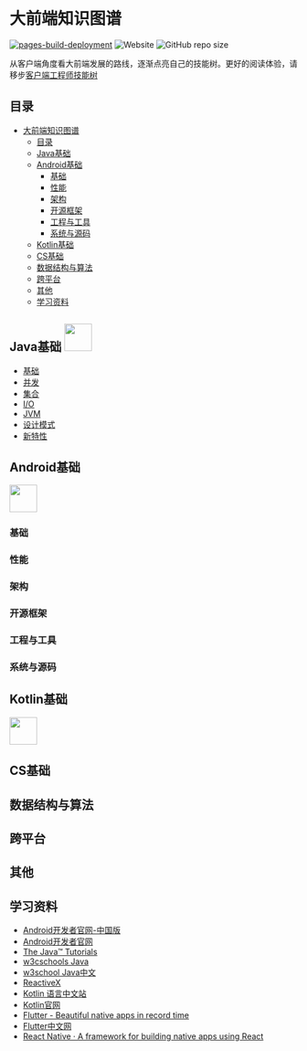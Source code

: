 # 大前端知识图谱

[![pages-build-deployment](https://github.com/konokol/frontend-skill-tree/actions/workflows/pages/pages-build-deployment/badge.svg)](https://github.com/konokol/frontend-skill-tree/actions/workflows/pages/pages-build-deployment)  ![Website](https://img.shields.io/website?url=https%3A%2F%2Fkonokol.github.io%2Ffrontend-skill-tree)  ![GitHub repo size](https://img.shields.io/github/repo-size/konokol/frontend-skill-tree)

从客户端角度看大前端发展的路线，逐渐点亮自己的技能树。更好的阅读体验，请移步[客户端工程师技能树](https://konokol.github.io/frontend-skill-tree/)

## 目录

- [大前端知识图谱](#大前端知识图谱)
  - [目录](#目录)
  - [Java基础 ](#java基础-)
  - [Android基础](#android基础)
    - [基础](#基础)
    - [性能](#性能)
    - [架构](#架构)
    - [开源框架](#开源框架)
    - [工程与工具](#工程与工具)
    - [系统与源码](#系统与源码)
  - [Kotlin基础](#kotlin基础)
  - [CS基础](#cs基础)
  - [数据结构与算法](#数据结构与算法)
  - [跨平台](#跨平台)
  - [其他](#其他)
  - [学习资料](#学习资料)

## Java基础 <img src="./assets/ic-java.png" width="48px"/> 

- [基础](/docs/pages/java/1-basic/)
- [并发](/docs/pages/java/2-concurrent/)
- [集合](/docs/pages/java/3-collections/)
- [I/O](/docs/pages/java/4-io/)
- [JVM](/docs/pages/java/5-jvm/)
- [设计模式](/docs/pages/java/6-design-pattern/)
- [新特性](/docs/pages/java/99-new-features/)

## Android基础

<img src="./assets/ic-android.png" width="48px"/> 

### 基础
### 性能
### 架构
### 开源框架
### 工程与工具
### 系统与源码

## Kotlin基础

<img src="./assets/kotlin-logo.png" width="48px"/>

## CS基础

## 数据结构与算法

## 跨平台

## 其他

## 学习资料

- [Android开发者官网-中国版](https://developer.android.google.cn/)
- [Android开发者官网](https://developer.android.com/)
- [The Java™ Tutorials](https://docs.oracle.com/javase/tutorial/index.html)
- [w3cschools Java](https://www.w3schools.com/java)
- [w3school Java中文](https://www.w3cschool.cn/java/)
- [ReactiveX](https://reactivex.io/)
- [Kotlin 语言中文站](https://www.kotlincn.net/)
- [Kotlin官网](https://kotlinlang.org/)
- [Flutter - Beautiful native apps in record time](https://flutter.dev/)
- [Flutter中文网](https://flutterchina.club/)
- [React Native · A framework for building native apps using React](https://reactnative.dev/)
